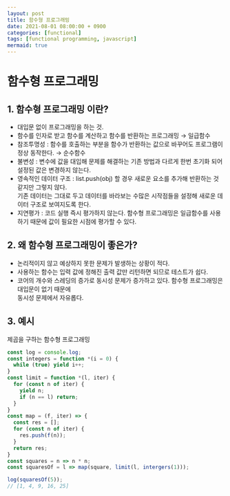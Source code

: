 ```yaml
---
layout: post
title: 함수형 프로그래밍
date: 2021-08-01 08:00:00 + 0900
categories: [functional]
tags: [functional programming, javascript]
mermaid: true
---
```

# 함수형 프로그래밍

## 1. 함수형 프로그래밍 이란?
- 대입문 없이 프로그래밍을 하는 것.   
- 함수를 인자로 받고 함수를 계산하고 함수를 반환하는 프로그래밍 → 일급함수   
- 참조투명성 : 함수를 호출하는 부분을 함수가 반환하는 값으로 바꾸어도 프로그램이 정상 동작한다. → 순수함수   
- 불변성 : 변수에 값을 대입해 문제를 해결하는 기존 방법과 다르게 한번 초기화 되어 설정된 값은 변경하지 않는다.   
- 영속적인 데이터 구조 : list.push(obj) 할 경우 새로운 요소를 추가해 반환하는 것 같지만 그렇지 않다.    
기존 데이터는 그대로 두고 데이터를 바라보는 수많은 시작점들을 설정해 새로운 데이터 구조로 보여지도록 한다.   
- 지연평가 : 코드 실행 즉시 평가하지 않는다. 함수형 프로그래밍은 일급함수를 사용하기 때문에 값이 필요한 시점에 평가할 수 있다.

## 2. 왜 함수형 프로그래밍이 좋은가?
- 논리적이지 않고 예상하지 못한 문제가 발생하는 상황이 적다.
- 사용하는 함수는 입력 값에 정해진 출력 값만 리턴하면 되므로 테스트가 쉽다.
- 코어의 개수와 스레딩의 증가로 동시성 문제가 증가하고 있다. 함수형 프로그래밍은 대입문이 없기 때문에   
동시성 문제에서 자유롭다.   

## 3. 예시
제곱을 구하는 함수형 프로그래밍

```javascript
const log = console.log;
const integers = function *(i = 0) {
  while (true) yield i++;
}
const limit = function *(l, iter) {
  for (const n of iter) {
    yield n;
    if (n == l) return;
  }
}
const map = (f, iter) => {
  const res = [];
  for (const n of iter) {
    res.push(f(n));
  }
  return res;
}
const squares = n => n * n;
const squaresOf = l => map(square, limit(l, intergers(1)));

log(squaresOf(5));
// [1, 4, 9, 16, 25]
```
